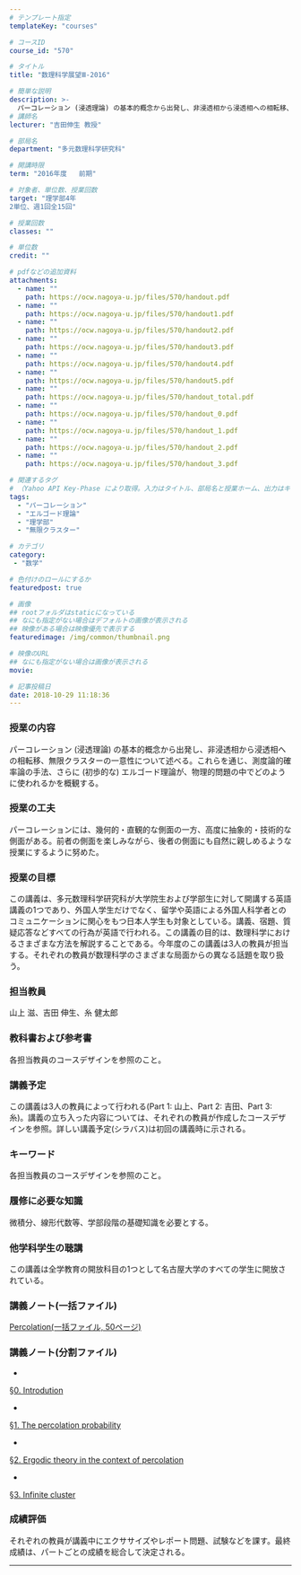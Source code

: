 ```yaml
---
# テンプレート指定
templateKey: "courses"

# コースID
course_id: "570"

# タイトル
title: "数理科学展望Ⅲ-2016"

# 簡単な説明
description: >-
  パーコレーション (浸透理論) の基本的概念から出発し、非浸透相から浸透相への相転移、無限クラスターの一意性について述べる。これらを通じ、測度論的確率論の手法、さらに (初歩的な) エルゴード理論が、物理的問題の中でどのように使われるかを概観する。 ....
# 講師名
lecturer: "吉田伸生 教授"

# 部局名
department: "多元数理科学研究科"

# 開講時限
term: "2016年度	前期"

# 対象者、単位数、授業回数
target: "理学部4年
2単位、週1回全15回"

# 授業回数
classes: ""

# 単位数
credit: ""

# pdfなどの追加資料
attachments:
  - name: "" 
    path: https://ocw.nagoya-u.jp/files/570/handout.pdf
  - name: "" 
    path: https://ocw.nagoya-u.jp/files/570/handout1.pdf
  - name: "" 
    path: https://ocw.nagoya-u.jp/files/570/handout2.pdf
  - name: "" 
    path: https://ocw.nagoya-u.jp/files/570/handout3.pdf
  - name: "" 
    path: https://ocw.nagoya-u.jp/files/570/handout4.pdf
  - name: "" 
    path: https://ocw.nagoya-u.jp/files/570/handout5.pdf
  - name: "" 
    path: https://ocw.nagoya-u.jp/files/570/handout_total.pdf
  - name: "" 
    path: https://ocw.nagoya-u.jp/files/570/handout_0.pdf
  - name: "" 
    path: https://ocw.nagoya-u.jp/files/570/handout_1.pdf
  - name: "" 
    path: https://ocw.nagoya-u.jp/files/570/handout_2.pdf
  - name: "" 
    path: https://ocw.nagoya-u.jp/files/570/handout_3.pdf

# 関連するタグ
# （Yahoo API Key-Phase により取得。入力はタイトル、部局名と授業ホーム、出力はキーフレーズ（tags））
tags:
  - "パーコレーション"
  - "エルゴード理論"
  - "理学部"
  - "無限クラスター"

# カテゴリ
category:
 - "数学"

# 色付けのロールにするか
featuredpost: true

# 画像
## rootフォルダはstaticになっている
## なにも指定がない場合はデフォルトの画像が表示される
## 映像がある場合は映像優先で表示する
featuredimage: /img/common/thumbnail.png

# 映像のURL
## なにも指定がない場合は画像が表示される
movie: 

# 記事投稿日
date: 2018-10-29 11:18:36
---
```


### 授業の内容

パーコレーション (浸透理論) の基本的概念から出発し、非浸透相から浸透相への相転移、無限クラスターの一意性について述べる。これらを通じ、測度論的確率論の手法、さらに (初歩的な) エルゴード理論が、物理的問題の中でどのように使われるかを概観する。


### 授業の工夫

パーコレーションには、幾何的・直観的な側面の一方、高度に抽象的・技術的な側面がある。前者の側面を楽しみながら、後者の側面にも自然に親しめるような授業にするように努めた。





### 授業の目標

この講義は、多元数理科学研究科が大学院生および学部生に対して開講する英語講義の1つであり、外国人学生だけでなく、留学や英語による外国人科学者とのコミュニケーションに関心をもつ日本人学生も対象としている。講義、宿題、質疑応答などすべての行為が英語で行われる。この講義の目的は、数理科学におけるさまざまな方法を解説することである。今年度のこの講義は3人の教員が担当する。それぞれの教員が数理科学のさまざまな局面からの異なる話題を取り扱う。

### 担当教員

山上 滋、吉田 伸生、糸 健太郎

### 教科書および参考書

各担当教員のコースデザインを参照のこと。

### 講義予定

この講義は3人の教員によって行われる(Part 1: 山上、Part 2: 吉田、Part 3: 糸)。講義の立ち入った内容については、それぞれの教員が作成したコースデザインを参照。詳しい講義予定(シラバス)は初回の講義時に示される。

### キーワード

各担当教員のコースデザインを参照のこと。

### 履修に必要な知識

微積分、線形代数等、学部段階の基礎知識を必要とする。

### 他学科学生の聴講

この講義は全学教育の開放科目の1つとして名古屋大学のすべての学生に開放されている。





### 講義ノート(一括ファイル)

[Percolation(一括ファイル, 50ページ)](https://ocw.nagoya-u.jp/files/570/handout_total.pdf) 


### 講義ノート(分割ファイル)


-
[&sect;0. Introdution](https://ocw.nagoya-u.jp/files/570/handout_0.pdf) 



-
[&sect;1. The percolation probability](https://ocw.nagoya-u.jp/files/570/handout_1.pdf) 



-
[&sect;2. Ergodic theory in the context of percolation](https://ocw.nagoya-u.jp/files/570/handout_2.pdf) 



-
[&sect;3. Infinite cluster](https://ocw.nagoya-u.jp/files/570/handout_3.pdf) 








### 成績評価

それぞれの教員が講義中にエクササイズやレポート問題、試験などを課す。最終成績は、パートごとの成績を総合して決定される。



-----